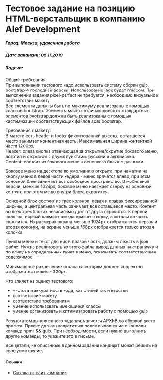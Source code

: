 # Тестовое задание на позицию HTML-верстальщик в компанию Alef Development
##### Город: Москва, удаленная работа
##### Дата вакансии: 05.11.2019

##### Задача:

Общие требования:</br>
При выполнении тестового надо использовать систему сборки gulp, bootstrap 4 последней версии. Использование jade будет плюсом. При выполнении задания pixel-perfect не требуется, необходимо визуальное соответствие макету. </br>
Все элементы должны быть по максимуму реализованы с помощью классов bootstrap. Элементы макета отличающиеся от стандартных элементов bootstrap должны быть реализованы с помощью кастомизации соответствующих файлов scss bootstrap. </br>
 
Требования к макету:</br>
В макете есть header и footer фиксированной высоты, оставшееся место занимает контентная часть. Максимальная ширина контентной части 1200px.</br>
Header: слева кнопка отвечающая за открытие/скрытие бокового меню, логотип и dropdown с двумя пунктами: русский и английский.</br>
Content: состоит из бокового меню и основного блока с данными. </br>
 
Боковое меню на десктопе по умолчанию открыто, при нажатии на кнопку меню в левой части хедера - меню прячется влево, при этом основной блок занимает все свободное пространство. В мобильной версии, меньше 1024px, боковое меню наезжает сверху на основной контент, при этом меню внутри блока скролится.</br>
 
Основной блок состоит из трех колонок, левая и правая фиксированной ширины, а центральная часть занимает все оставшееся место. Контент во всех трех блоках независимо друг от друга скролится. В первой колонке, первый элемент всегда прижат к верху, а остальная часть скролится. На размерах экрана меньше 1024px отображаются первая и вторая колонки, на экране меньше 768px отображается только вторая колонка.</br>
 
Пункты меню и текст для них в правой части, должны лежать в json файле. Нужно реализовать из этого файла вывод данных на страничку и по клику на определенных пункт в меню, показывать соответствующее содержимое</br>
 
Минимальное разрешение экрана на котором должен корректно отображаться макет - 320px.</br>
 
Что влияет на оценку тестового:</br>
- чистота и аккуратность кода, как стилей так и верстки
- соответствие макету
- соответствие требованиям
- умение использовать имеющиеся классы
- умение организовать и оптимизировать работу с помощью gulp</br>
 
Результатом выполненного задания, является АРХИВ со сборкой всего проекта. Проект должен запуститься после выполнение в консоли команд: npm i && gulp. При необходимости, если нужно выполнить другие команды, то укажите это в письме.</br>
 
Все детали, не описанные в данном задании кандидат может решить на свое усмотрение.

#### Ссылки:
- <a href="https://alef.im/">Ссылка на сайт компании</a>



